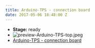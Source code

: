 ```yaml
---
title: Arduino-TPS - connection board
date: 2017-05-06 18:48:00 Z
---
```


* **Stage:** ready
* ![preview-Arduino-TPS-top.jpeg](/uploads/Arduino-TPS/preview-Arduino-TPS-top.jpeg)
* [Arduino-TPS - connection board](/arduino-tps/)